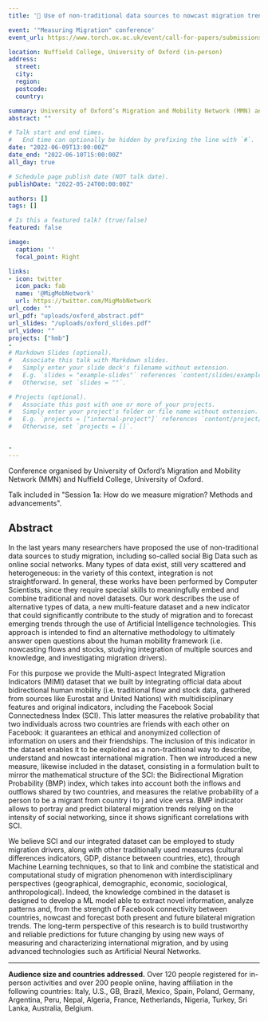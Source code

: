 ```yaml
---
title: '📅 Use of non-traditional data sources to nowcast migration trends through Artificial Intelligence technologies'

event: '"Measuring Migration" conference'
event_url: https://www.torch.ox.ac.uk/event/call-for-papers/submissions-mmn-conference-measuring-migration-how-when-why

location: Nuffield College, University of Oxford (in-person)
address:
  street: 
  city: 
  region: 
  postcode: 
  country: 

summary: University of Oxford’s Migration and Mobility Network (MMN) and Nuffield College, Oxford (UK)
abstract: ""

# Talk start and end times.
#   End time can optionally be hidden by prefixing the line with `#`.
date: "2022-06-09T13:00:00Z"
date_end: "2022-06-10T15:00:00Z"
all_day: true

# Schedule page publish date (NOT talk date).
publishDate: "2022-05-24T00:00:00Z"

authors: []
tags: []

# Is this a featured talk? (true/false)
featured: false

image:
  caption: ''
  focal_point: Right

links:
- icon: twitter
  icon_pack: fab
  name: '@MigMobNetwork'
  url: https://twitter.com/MigMobNetwork
url_code: ""
url_pdf: "uploads/oxford_abstract.pdf"
url_slides: "/uploads/oxford_slides.pdf"
url_video: ""
projects: ["hmb"]
- 
# Markdown Slides (optional).
#   Associate this talk with Markdown slides.
#   Simply enter your slide deck's filename without extension.
#   E.g. `slides = "example-slides"` references `content/slides/example-slides.md`.
#   Otherwise, set `slides = ""`.

# Projects (optional).
#   Associate this post with one or more of your projects.
#   Simply enter your project's folder or file name without extension.
#   E.g. `projects = ["internal-project"]` references `content/project/deep-learning/index.md`.
#   Otherwise, set `projects = []`.


- 
---
```

Conference organised by University of Oxford’s Migration and Mobility Network (MMN) and Nuffield College, University of Oxford.

Talk included in "Session 1a: How do we measure migration? Methods and advancements".

## Abstract
In the last years many researchers have proposed the use of non-traditional data sources to study migration, including so-called social Big Data such as online social networks. Many types of data exist, still very scattered and heterogeneous: in the variety of this context, integration is not straightforward.
In general, these works have been performed by Computer Scientists, since they require special skills to meaningfully embed and combine traditional and novel datasets. Our work describes the use of alternative types of data, a new multi-feature dataset and a new indicator that could significantly contribute to the study of migration and to forecast emerging trends through the use of Artificial Intelligence technologies.
This approach is intended to find an alternative methodology to ultimately answer open questions about the human mobility framework (i.e. nowcasting flows and stocks, studying integration of multiple sources and knowledge, and investigating migration drivers).

For this purpose we provide the Multi-aspect Integrated Migration Indicators (MIMI) dataset that we built by integrating official data about bidirectional human mobility (i.e. traditional flow and stock data, gathered from sources like Eurostat and United Nations) with multidisciplinary features and original indicators, including the Facebook Social Connectedness Index (SCI). This latter measures the relative probability that two individuals across two countries are friends with each other on Facebook: it guarantees an ethical and anonymized collection of information on users and their friendships. The inclusion of this indicator in the dataset enables it to be exploited as a non-traditional way to describe, understand and nowcast international migration. Then we introduced a new measure, likewise included in the dataset, consisting in a formulation built to mirror the mathematical structure of the SCI: the Bidirectional Migration Probability (BMP) index, which takes into account both the inflows and outflows shared by two countries, and measures the relative probability of a person to be a migrant from country i to j and vice versa. BMP indicator allows to portray and predict bilateral migration trends relying on the intensity of social networking, since it shows significant correlations with SCI.

We believe SCI and our integrated dataset can be employed to study migration drivers, along with other traditionally used measures (cultural differences indicators, GDP, distance between countries, etc), through Machine Learning techniques, so that to link and combine the statistical and computational study of migration phenomenon with interdisciplinary perspectives (geographical, demographic, economic, sociological, anthropological). Indeed, the knowledge combined in the dataset is designed to develop a ML model able to extract novel information, analyze patterns and, from the strength of Facebook connectivity between countries, nowcast and forecast both present and future bilateral migration trends. The long-term perspective of this research is to build trustworthy and reliable predictions for future changing by using new ways of measuring and characterizing international migration, and by using advanced technologies such as Artificial Neural Networks.

---
**Audience size and countries addressed.** 
Over 120 people registered for in-person activities and over 200 people online, having affiliation in the following countries: Italy, U.S., GB, Brazil, Mexico, Spain, Poland, Germany, Argentina, Peru, Nepal, Algeria, France, Netherlands, Nigeria, Turkey, Sri Lanka, Australia, Belgium.
